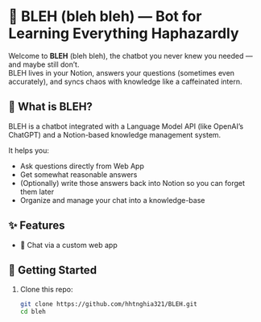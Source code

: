 # 🤖 BLEH (bleh bleh) — Bot for Learning Everything Haphazardly

Welcome to **BLEH** (bleh bleh), the chatbot you never knew you needed — and maybe still don’t.  
BLEH lives in your Notion, answers your questions (sometimes even accurately), and syncs chaos with knowledge like a caffeinated intern.

## 🧠 What is BLEH?

BLEH is a chatbot integrated with a Language Model API (like OpenAI’s ChatGPT) and a Notion-based knowledge management system.

It helps you:

- Ask questions directly from Web App
- Get somewhat reasonable answers
- (Optionally) write those answers back into Notion so you can forget them later
- Organize and manage your chat into a knowledge-base

## ✨ Features

- 💬 Chat via a custom web app

## 🚀 Getting Started

1. Clone this repo:
   ```bash
   git clone https://github.com/hhtnghia321/BLEH.git
   cd bleh
   ```
